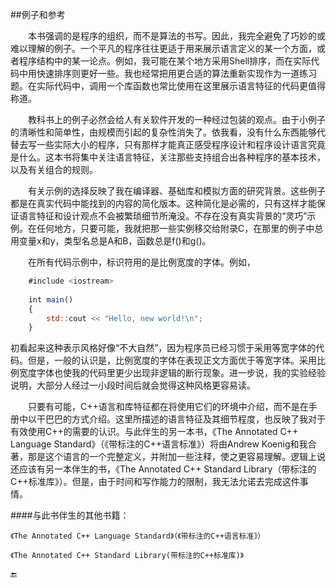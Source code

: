##例子和参考



&emsp;&emsp;本书强调的是程序的组织，而不是算法的书写。因此，我完全避免了巧妙的或难以理解的例子。一个平凡的程序往往更适于用来展示语言定义的某一个方面，或者程序结构中的某一论点。例如，我可能在某个地方采用Shell排序，而在实际代码中用快速排序则更好一些。我也经常把用更合适的算法重新实现作为一道练习题。在实际代码中，调用一个库函数也常比使用在这里展示语言特征的代码更值得称道。

&emsp;&emsp;教科书上的例子必然会给人有关软件开发的一种经过包装的观点。由于小例子的清晰性和简单性，由规模而引起的复杂性消失了。依我看，没有什么东西能够代替去写一些实际大小的程序，只有那样才能真正感受程序设计和程序设计语言究竟是什么。这本书将集中关注语言特征，关注那些支持组合出各种程序的基本技术，以及有关组合的规则。

&emsp;&emsp;有关示例的选择反映了我在编译器、基础库和模拟方面的研究背景。这些例子都是在真实代码中能找到的内容的简化版本。这种简化是必需的，只有这样才能保证语言特征和设计观点不会被繁琐细节所淹没。不存在没有真实背景的“灵巧”示例。在任何地方，只要可能，我就把那一些实例移交给附录C，在那里的例子中总用变量x和y，类型名总是A和B，函数总是f()和g()。

&emsp;&emsp;在所有代码示例中，标识符用的是比例宽度的字体。例如，

```javascript
    #include <iostream>
    
    int main()
    {
        std::cout << "Hello, new world!\n";
    }
```

初看起来这种表示风格好像“不大自然”，因为程序员已经习惯于采用等宽字体的代码。但是，一般的认识是，比例宽度的字体在表现正文方面优于等宽字体。采用比例宽度字体也使我的代码里更少出现非逻辑的断行现象。进一步说，我的实验经验说明，大部分人经过一小段时间后就会觉得这种风格更容易读。

&emsp;&emsp;只要有可能，C++语言和库特征都在将使用它们的环境中介绍，而不是在手册中以干巴巴的方式介绍。这里所描述的语言特征及其细节程度，也反映了我对于有效使用C++的需要的认识。与此伴生的另一本书，《The Annotated C++ Language Standard》（《带标注的C++语言标准》）将由Andrew Koenig和我合著，那是这个语言的一个完整定义，并附加一些注释，使之更容易理解。逻辑上说还应该有另一本伴生的书，《The Annotated C++ Standard Library（带标注的C++标准库》）。但是，由于时间和写作能力的限制，我无法允诺去完成这件事情。



####与此书伴生的其他书籍：

    《The Annotated C++ Language Standard》（《带标注的C++语言标准》）
    
    《The Annotated C++ Standard Library(带标注的C++标准库)》
    
🔚
